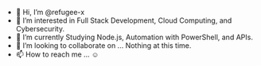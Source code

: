 - 👋 Hi, I’m @refugee-x
- 👀 I’m interested in Full Stack Development, Cloud Computing, and Cybersecurity.
- 🌱 I’m currently Studying Node.js, Automation with PowerShell, and APIs.
- 💞️ I’m looking to collaborate on ... Nothing at this time.
- 📫 How to reach me ... ☺ 

<!---
refugee-x/refugee-x is a ✨ special ✨ repository because its `README.md` (this file) appears on your GitHub profile.
You can click the Preview link to take a look at your changes.
--->

